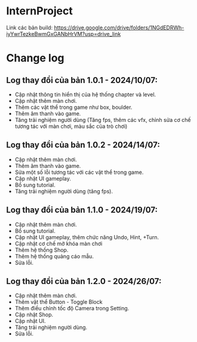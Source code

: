 # InternProject
Link các bản build: https://drive.google.com/drive/folders/1NGdEDRWh-iyYwrTezkeBwmGxGANbHrVM?usp=drive_link
# Change log
## Log thay đổi của bản 1.0.1 - 2024/10/07:
- Cập nhật thông tin hiển thị của hệ thống chapter và level.
- Cập nhật thêm màn chơi.
- Thêm các vật thể trong game như box, boulder.
- Thêm âm thanh vào game.
- Tăng trải nghiệm người dùng (Tăng fps, thêm các vfx, chỉnh sửa cơ chế tương tác với màn
chơi, màu sắc của trò chơi)

## Log thay đổi của bản 1.0.2 - 2024/14/07:
- Cập nhật thêm màn chơi.
- Thêm âm thanh vào game.
- Sửa một số lỗi tương tác với các vật thể trong game.
- Cập nhật UI gameplay.
- Bổ sung tutorial.
- Tăng trải nghiệm người dùng (tăng fps).
  
## Log thay đổi của bản 1.1.0 - 2024/19/07:
- Cập nhật thêm màn chơi.
- Bổ sung tutorial.
- Cập nhật UI gameplay, thêm chức năng Undo, Hint, +Turn.
- Cập nhật cơ chế mở khóa màn chơi
- Thêm hệ thống Shop.
- Thêm hệ thống quảng cáo mẫu.
- Sửa lỗi.

## Log thay đổi của bản 1.2.0 - 2024/26/07:
- Cập nhật thêm màn chơi.
- Thêm vật thể Button - Toggle Block
- Thêm điều chỉnh tốc độ Camera trong Setting.
- Cập nhật Shop.
- Cập nhật UI.
- Tăng trải nghiệm người dùng.
- Sửa lỗi.
